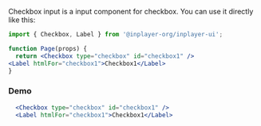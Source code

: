 Checkbox input is a input component for checkbox. You can use it directly like this:

```jsx static
import { Checkbox, Label } from '@inplayer-org/inplayer-ui';

function Page(props) {
  return <Checkbox type="checkbox" id="checkbox1" />
<Label htmlFor="checkbox1">Checkbox1</Label>
}
```

### Demo

```jsx
  <Checkbox type="checkbox" id="checkbox1" />
  <Label htmlFor="checkbox1">Checkbox1</Label>
```
